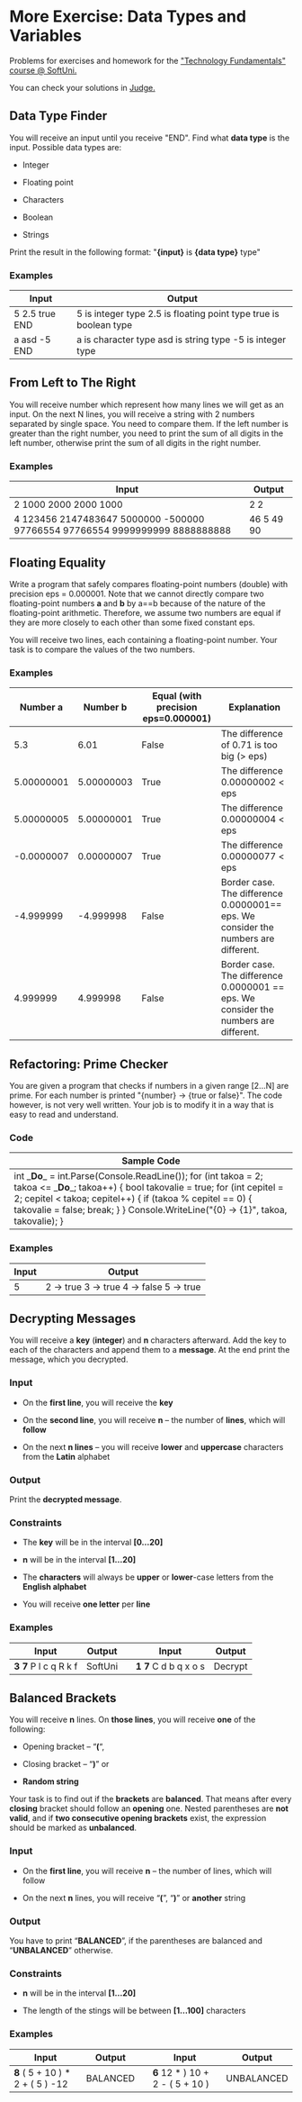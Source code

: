More Exercise: Data Types and Variables
=======================================

Problems for exercises and homework for the ["Technology Fundamentals" course \@
SoftUni.](https://softuni.bg/modules/57/tech-module-4-0)

You can check your solutions in
[Judge.](https://judge.softuni.bg/Contests/1271/Data-Types-and-Variables-More-Exercises)

Data Type Finder
----------------

You will receive an input until you receive "END". Find what **data type** is
the input. Possible data types are:

-   Integer

-   Floating point

-   Characters

-   Boolean

-   Strings

Print the result in the following format: "**{input}** is **{data type}** type"

### Examples

| **Input**      | **Output**                                                        |
|----------------|-------------------------------------------------------------------|
| 5 2.5 true END | 5 is integer type 2.5 is floating point type true is boolean type |
| a asd -5 END   | a is character type asd is string type -5 is integer type         |

From Left to The Right
----------------------

You will receive number which represent how many lines we will get as an input.
On the next N lines, you will receive a string with 2 numbers separated by
single space. You need to compare them. If the left number is greater than the
right number, you need to print the sum of all digits in the left number,
otherwise print the sum of all digits in the right number.

### Examples

| **Input**                                                                   | **Output** |
|-----------------------------------------------------------------------------|------------|
| 2 1000 2000 2000 1000                                                       | 2 2        |
| 4 123456 2147483647 5000000 -500000 97766554 97766554 9999999999 8888888888 | 46 5 49 90 |

Floating Equality
-----------------

Write a program that safely compares floating-point numbers (double) with
precision eps = 0.000001. Note that we cannot directly compare two
floating-point numbers **a** and **b** by a==b because of the nature of the
floating-point arithmetic. Therefore, we assume two numbers are equal if they
are more closely to each other than some fixed constant eps.

You will receive two lines, each containing a floating-point number. Your task
is to compare the values of the two numbers.

### Examples

| **Number a** | **Number b** | **Equal (with precision eps=0.000001)** | **Explanation**                                                                      |
|--------------|--------------|-----------------------------------------|--------------------------------------------------------------------------------------|
| 5.3          | 6.01         | False                                   | The difference of 0.71 is too big (\> eps)                                           |
| 5.00000001   | 5.00000003   | True                                    | The difference 0.00000002 \< eps                                                     |
| 5.00000005   | 5.00000001   | True                                    | The difference 0.00000004 \< eps                                                     |
| \-0.0000007  | 0.00000007   | True                                    | The difference 0.00000077 \< eps                                                     |
| \-4.999999   | \-4.999998   | False                                   | Border case. The difference 0.0000001== eps. We consider the numbers are different.  |
| 4.999999     | 4.999998     | False                                   | Border case. The difference 0.0000001 == eps. We consider the numbers are different. |

Refactoring: Prime Checker
--------------------------

You are given a program that checks if numbers in a given range [2...N] are
prime. For each number is printed "{number} -\> {true or false}". The code
however, is not very well written. Your job is to modify it in a way that is
easy to read and understand.

### Code

| **Sample Code**                                                                                                                                                                                                                                                                                 |
|-------------------------------------------------------------------------------------------------------------------------------------------------------------------------------------------------------------------------------------------------------------------------------------------------|
| int \___Do__\_ = int.Parse(Console.ReadLine()); for (int takoa = 2; takoa \<= \___Do___; takoa++) { bool takovalie = true; for (int cepitel = 2; cepitel \< takoa; cepitel++) { if (takoa % cepitel == 0) { takovalie = false; break; } } Console.WriteLine("{0} -\> {1}", takoa, takovalie); } |

### Examples

| **Input** | **Output**                                   |
|-----------|----------------------------------------------|
| 5         | 2 -\> true 3 -\> true 4 -\> false 5 -\> true |

Decrypting Messages
-------------------

You will receive a **key** (**integer**) and **n** characters afterward. Add the
key to each of the characters and append them to a **message**. At the end print
the message, which you decrypted.

### Input

-   On the **first line**, you will receive the **key**

-   On the **second line**, you will receive **n** – the number of **lines**,
    which will **follow**

-   On the next **n lines** – you will receive **lower** and **uppercase**
    characters from the **Latin** alphabet

### Output

Print the **decrypted message**.

### Constraints

-   The **key** will be in the interval **[0…20]**

-   **n** will be in the interval **[1…20]**

-   The **characters** will always be **upper** or **lower**-case letters from
    the **English alphabet**

-   You will receive **one letter** per **line**

### Examples

| **Input**             | **Output** |   | **Input**             | **Output** |
|-----------------------|------------|---|-----------------------|------------|
| **3 7** P l c q R k f | SoftUni    |   | **1 7** C d b q x o s | Decrypt    |

Balanced Brackets
-----------------

You will receive **n** lines. On **those lines**, you will receive **one** of
the following:

-   Opening bracket – “**(**“,

-   Closing bracket – “**)**” or

-   **Random string**

Your task is to find out if the **brackets** are **balanced**. That means after
every **closing** bracket should follow an **opening** one. Nested parentheses
are **not valid**, and if **two consecutive opening brackets** exist, the
expression should be marked as **unbalanced**.

### Input

-   On the **first line**, you will receive **n** – the number of lines, which
    will follow

-   On the next **n** lines, you will receive “**(**”, “**)**” or **another**
    string

### Output

You have to print “**BALANCED**”, if the parentheses are balanced and
“**UNBALANCED**” otherwise.

### Constraints

-   **n** will be in the interval **[1…20]**

-   The length of the stings will be between **[1…100]** characters

### Examples

| **Input**                         | **Output** |   | **Input**                         | **Output** |
|-----------------------------------|------------|---|-----------------------------------|------------|
| **8** ( 5 + 10 ) \* 2 + ( 5 ) -12 | BALANCED   |   | **6** 12 \* ) 10 + 2 - ( 5 + 10 ) | UNBALANCED |

